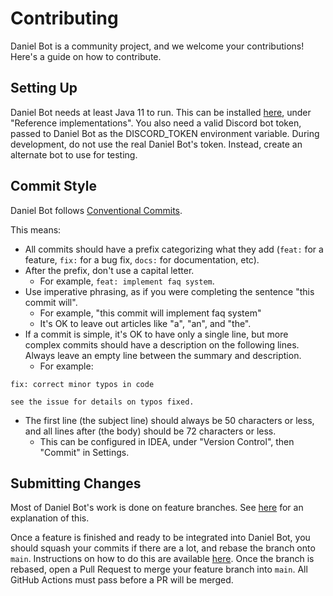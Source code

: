 # Contributing
Daniel Bot is a community project, and we welcome your contributions! Here's a guide on how to contribute.

## Setting Up
Daniel Bot needs at least Java 11 to run. This can be installed [here](https://jdk.java.net/), under "Reference
implementations". You also need a valid Discord bot token, passed to Daniel Bot as the DISCORD_TOKEN environment
variable. During development, do not use the real Daniel Bot's token. Instead, create an alternate bot to use for
testing.

## Commit Style
Daniel Bot follows [Conventional Commits](https://www.conventionalcommits.org/en/v1.0.0/).

This means:

- All commits should have a prefix categorizing what they add (`feat:` for a feature, `fix:` for a 
  bug fix, `docs:` for documentation, etc).
- After the prefix, don't use a capital letter.
  - For example, `feat: implement faq system`.
- Use imperative phrasing, as if you were completing the sentence "this commit will".
  - For example, "this commit will implement faq system"
  - It's OK to leave out articles like "a", "an", and "the".
- If a commit is simple, it's OK to have only a single line, but more complex commits should have a description on the
  following lines. Always leave an empty line between the summary and description.
  - For example:
```
fix: correct minor typos in code

see the issue for details on typos fixed.
```
- The first line (the subject line) should always be 50 characters or less, and all lines after (the body) should be 72
  characters or less.
  - This can be configured in IDEA, under "Version Control", then "Commit" in Settings.

## Submitting Changes
Most of Daniel Bot's work is done on feature branches. See [here](/docs/branches.md) for an explanation of this.

Once a feature is finished and ready to be integrated into Daniel Bot, you should squash your commits if there are a
lot, and rebase the branch onto `main`. Instructions on how to do this are available
[here](/docs/rebase-and-squash.md). Once the branch is rebased, open a Pull Request to merge your feature branch
into `main`. All GitHub Actions must pass before a PR will be merged.
